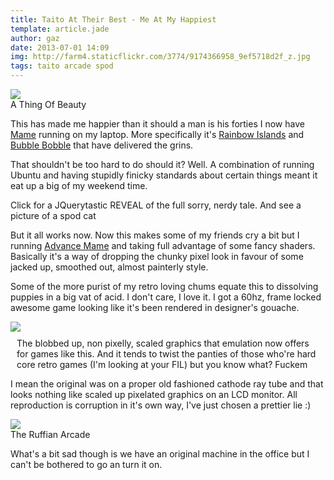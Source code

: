```yaml
---
title: Taito At Their Best - Me At My Happiest
template: article.jade
author: gaz
date: 2013-07-01 14:09
img: http://farm4.staticflickr.com/3774/9174366958_9ef5718d2f_z.jpg
tags: taito arcade spod
---
```


[unagi]: http://unagi.mini-dweeb.org/
[amame]: http://advancemame.sourceforge.net/
[mame]: http://www.mamedev.com/
[ri]: http://www.arcade-history.com/?n=rainbow-islands-the-story-of-bubble-bobble-2&page=detail&id=2169 
[bb]: http://bubble-bobble.wikia.com/wiki/Bubble_Bobble

<div class='middle'>
<img src='http://farm4.staticflickr.com/3774/9174366958_9ef5718d2f_z.jpg'>
<div> A Thing Of Beauty </div>
</div>

This has made me happier than it should a man is his forties I now have [Mame][mame] running on my laptop. More specifically it's [Rainbow Islands][ri] and [Bubble Bobble][bb] that have delivered the grins.

That shouldn't be too hard to do should it? Well. A combination of running Ubuntu and having stupidly finicky standards about certain things meant it eat up a big of my weekend time.

<a  onClick='$("#dull").slideToggle()' ><span class="label label-warning" style='width: 100%;font-decoration: none;%;'>Click for a JQuerytastic REVEAL of the full sorry, nerdy tale. And see a picture of a spod cat</span></a>

<div id='dull' style='display:none;background: #a00; ; padding: 15px; border-radius:5px; margin: 30px;'>
<img src='/misc/img/nerdcat.jpg' style='float:left;margin-right: 10px'> Well. The main issue I had was not being able to get Mame running with vsync working. It wasn't to do with Mame itself, I had the same issue on anything that was supposed to sync to vblank just not bothering leading to a load of nasty tearing.<br><br>

Really can't be doing with that. Years ago, in another life, I was a programmer of video games for what now are massively under-powered systems. Even so EVERYTHING was about smoothness and frame-rate. If you couldn't keep at 60hz then you shouldn't. Can't flip screens without a tear? Go home. And that's been lost of late. Modern gaming somehow went down a wrong turn where that kind of shit was acceptable and eventually so common place people have become blind to it.<br><br>

It's promising that at the last E3 at the launch of the new consoles that 60hz was now being touted as a feature, something that people want. I hope that turns out to be the case, a return to the golden age of video gaming where anything that was important happened in under seventeen milliseconds. I have high hopes.<br><br> 

Anyway. My nasty horrid tearing happened on videos, games, anything really and was driving me up the wall. Unfortunately the laptop I'm using had a similar but actually different problem with similar side effects and I spent a shed load of time and effort trying to solve that issue.<br><br>

Eventually it become apparent that the problem was with [unagi][unagi], a composition manager I'd installed a few days ago. It just fucks up fucks up vsync. A revert to compiz cured my ills. I mean I got there in the end but man was it painful!
</div>

But it all works now. Now this makes some of my friends cry a bit but I running [Advance Mame][amame] and taking full advantage of some fancy shaders. Basically it's a way of dropping the chunky pixel look in favour of some jacked up, smoothed out, almost painterly style.

Some of the more purist of my retro loving chums equate this to dissolving puppies in a big vat of acid. I don't care, I love it. I got a 60hz, frame locked awesome game looking like it's been rendered in designer's gouache.

<div class='middle'>
<img src='/misc/img/closeup.jpg'>
<div style='margin: 10px 10px;'>The blobbed up, non pixelly, scaled graphics that emulation now offers for games like this. And it tends to twist the panties of those who're hard core retro games (I'm looking at your FIL) but you know what? Fuckem</div>
</div>


I mean the original was on a proper old fashioned cathode ray tube and that looks nothing like scaled up pixelated graphics on an LCD monitor. All reproduction is corruption in it's own way, I've just chosen a prettier lie :)

<div class='middle'>
<img src='http://farm3.staticflickr.com/2849/9182106981_6defe16522_z.jpg'>
<div>The Ruffian Arcade</div>
</div>

What's a bit sad though is we have an original machine in the office but I can't be bothered to go an turn it on.
